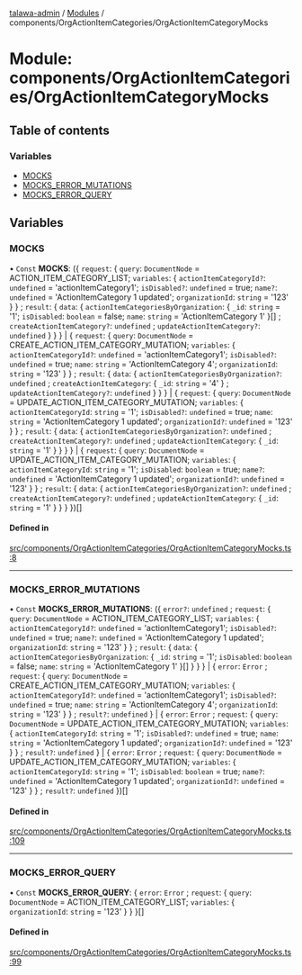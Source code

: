 [talawa-admin](../README.md) / [Modules](../modules.md) / components/OrgActionItemCategories/OrgActionItemCategoryMocks

# Module: components/OrgActionItemCategories/OrgActionItemCategoryMocks

## Table of contents

### Variables

- [MOCKS](components_OrgActionItemCategories_OrgActionItemCategoryMocks.md#mocks)
- [MOCKS\_ERROR\_MUTATIONS](components_OrgActionItemCategories_OrgActionItemCategoryMocks.md#mocks_error_mutations)
- [MOCKS\_ERROR\_QUERY](components_OrgActionItemCategories_OrgActionItemCategoryMocks.md#mocks_error_query)

## Variables

### MOCKS

• `Const` **MOCKS**: (\{ `request`: \{ `query`: `DocumentNode` = ACTION\_ITEM\_CATEGORY\_LIST; `variables`: \{ `actionItemCategoryId?`: `undefined` = 'actionItemCategory1'; `isDisabled?`: `undefined` = true; `name?`: `undefined` = 'ActionItemCategory 1 updated'; `organizationId`: `string` = '123' \}  \} ; `result`: \{ `data`: \{ `actionItemCategoriesByOrganization`: \{ `_id`: `string` = '1'; `isDisabled`: `boolean` = false; `name`: `string` = 'ActionItemCategory 1' \}[] ; `createActionItemCategory?`: `undefined` ; `updateActionItemCategory?`: `undefined`  \}  \}  \} \| \{ `request`: \{ `query`: `DocumentNode` = CREATE\_ACTION\_ITEM\_CATEGORY\_MUTATION; `variables`: \{ `actionItemCategoryId?`: `undefined` = 'actionItemCategory1'; `isDisabled?`: `undefined` = true; `name`: `string` = 'ActionItemCategory 4'; `organizationId`: `string` = '123' \}  \} ; `result`: \{ `data`: \{ `actionItemCategoriesByOrganization?`: `undefined` ; `createActionItemCategory`: \{ `_id`: `string` = '4' \} ; `updateActionItemCategory?`: `undefined`  \}  \}  \} \| \{ `request`: \{ `query`: `DocumentNode` = UPDATE\_ACTION\_ITEM\_CATEGORY\_MUTATION; `variables`: \{ `actionItemCategoryId`: `string` = '1'; `isDisabled?`: `undefined` = true; `name`: `string` = 'ActionItemCategory 1 updated'; `organizationId?`: `undefined` = '123' \}  \} ; `result`: \{ `data`: \{ `actionItemCategoriesByOrganization?`: `undefined` ; `createActionItemCategory?`: `undefined` ; `updateActionItemCategory`: \{ `_id`: `string` = '1' \}  \}  \}  \} \| \{ `request`: \{ `query`: `DocumentNode` = UPDATE\_ACTION\_ITEM\_CATEGORY\_MUTATION; `variables`: \{ `actionItemCategoryId`: `string` = '1'; `isDisabled`: `boolean` = true; `name?`: `undefined` = 'ActionItemCategory 1 updated'; `organizationId?`: `undefined` = '123' \}  \} ; `result`: \{ `data`: \{ `actionItemCategoriesByOrganization?`: `undefined` ; `createActionItemCategory?`: `undefined` ; `updateActionItemCategory`: \{ `_id`: `string` = '1' \}  \}  \}  \})[]

#### Defined in

[src/components/OrgActionItemCategories/OrgActionItemCategoryMocks.ts:8](https://github.com/Sourabh-awasthy/talawa-admin/blob/e04abf3/src/components/OrgActionItemCategories/OrgActionItemCategoryMocks.ts#L8)

___

### MOCKS\_ERROR\_MUTATIONS

• `Const` **MOCKS\_ERROR\_MUTATIONS**: (\{ `error?`: `undefined` ; `request`: \{ `query`: `DocumentNode` = ACTION\_ITEM\_CATEGORY\_LIST; `variables`: \{ `actionItemCategoryId?`: `undefined` = 'actionItemCategory1'; `isDisabled?`: `undefined` = true; `name?`: `undefined` = 'ActionItemCategory 1 updated'; `organizationId`: `string` = '123' \}  \} ; `result`: \{ `data`: \{ `actionItemCategoriesByOrganization`: \{ `_id`: `string` = '1'; `isDisabled`: `boolean` = false; `name`: `string` = 'ActionItemCategory 1' \}[]  \}  \}  \} \| \{ `error`: `Error` ; `request`: \{ `query`: `DocumentNode` = CREATE\_ACTION\_ITEM\_CATEGORY\_MUTATION; `variables`: \{ `actionItemCategoryId?`: `undefined` = 'actionItemCategory1'; `isDisabled?`: `undefined` = true; `name`: `string` = 'ActionItemCategory 4'; `organizationId`: `string` = '123' \}  \} ; `result?`: `undefined`  \} \| \{ `error`: `Error` ; `request`: \{ `query`: `DocumentNode` = UPDATE\_ACTION\_ITEM\_CATEGORY\_MUTATION; `variables`: \{ `actionItemCategoryId`: `string` = '1'; `isDisabled?`: `undefined` = true; `name`: `string` = 'ActionItemCategory 1 updated'; `organizationId?`: `undefined` = '123' \}  \} ; `result?`: `undefined`  \} \| \{ `error`: `Error` ; `request`: \{ `query`: `DocumentNode` = UPDATE\_ACTION\_ITEM\_CATEGORY\_MUTATION; `variables`: \{ `actionItemCategoryId`: `string` = '1'; `isDisabled`: `boolean` = true; `name?`: `undefined` = 'ActionItemCategory 1 updated'; `organizationId?`: `undefined` = '123' \}  \} ; `result?`: `undefined`  \})[]

#### Defined in

[src/components/OrgActionItemCategories/OrgActionItemCategoryMocks.ts:109](https://github.com/Sourabh-awasthy/talawa-admin/blob/e04abf3/src/components/OrgActionItemCategories/OrgActionItemCategoryMocks.ts#L109)

___

### MOCKS\_ERROR\_QUERY

• `Const` **MOCKS\_ERROR\_QUERY**: \{ `error`: `Error` ; `request`: \{ `query`: `DocumentNode` = ACTION\_ITEM\_CATEGORY\_LIST; `variables`: \{ `organizationId`: `string` = '123' \}  \}  \}[]

#### Defined in

[src/components/OrgActionItemCategories/OrgActionItemCategoryMocks.ts:99](https://github.com/Sourabh-awasthy/talawa-admin/blob/e04abf3/src/components/OrgActionItemCategories/OrgActionItemCategoryMocks.ts#L99)
